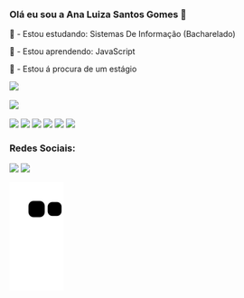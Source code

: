 ### Olá eu sou a Ana Luiza Santos Gomes 👋
<p> 📓 - Estou estudando:  Sistemas De Informação (Bacharelado) </p>
<p>🌱 - Estou aprendendo: JavaScript </p>
<p>💬 - Estou á procura de um estágio </p>

<div>
<p><img height="180em" src="https://github-readme-stats.vercel.app/api?username=analuizazzz&show_icons=true&theme=radical"></p>
<p><img height="180em" src="https://github-readme-stats.vercel.app/api/top-langs/?username=anuraghazra&layout=compact&theme=radical"></p>  
</div>  
<div sytle="inline:block">
<img height="50" src="https://user-images.githubusercontent.com/103153116/178330313-50f07d9b-7a06-4ef0-9426-336c349af35d.png">
<img height="50" src="https://user-images.githubusercontent.com/103153116/178330433-f4e7842d-963f-4ced-814a-b7a905904d0e.png">  
<img height="50" src="https://user-images.githubusercontent.com/103153116/178330546-60568514-58b1-4cbb-b576-026dde89ea55.png">
<img height="50" src="https://user-images.githubusercontent.com/103153116/178330686-b3cb865a-00ba-4b69-9a46-a1c20c4c4853.png">  
<img height="50" src="https://user-images.githubusercontent.com/103153116/178330934-64bd9c71-c08e-4e9f-9650-1feae62f5490.png"> 
<img height="50" src="https://img.icons8.com/color/48/000000/adobe-photoshop--v1.png">
</div> 

### Redes Sociais:

<a href="analuizasg52@gmail.com"><img src="https://img.shields.io/badge/Gmail-D14836?style=for-the-badge&logo=gmail&logoColor=white"></a>
<a href="https://www.linkedin.com/in/ana-luiza-santos-gomes-8a7a13204/"><img src="https://img.shields.io/badge/LinkedIn-0077B5?style=for-the-badge&logo=linkedin&logoColor=white"></a>

<div>

  ![Snake animation](https://github.com/analuizazzz/analuizazzz/blob/output/github-contribution-grid-snake.svg)
</div>

